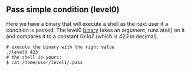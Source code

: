 ## Pass simple condition (level0)

Here we have a binary that will execute a shell as the next user if a condition
is passed. The level0 [binary](source.c) takes an argument, runs atoi() on it
and compares it to a constant _0x1a7_ (which is _423_ in decimal).

```shell
# execute the binary with the right value
./level0 423
# the shell is yours:
$ cat /home/user/level1/.pass
```
